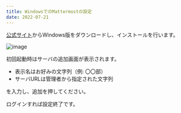 ```yaml
---
title: WindowsでのMattermostの設定
date: 2022-07-21
---
```


[公式サイト](https://mattermost.com/apps/)からWindows版をダウンロードし、インストールを行います。

![image](https://user-images.githubusercontent.com/26180919/180128337-e5159349-73c5-4a20-addb-56a342c91d65.png)

初回起動時はサーバの追加画面が表示されます。
- 表示名はお好みの文字列（例: 〇〇部）
- サーバURLは管理者から指定された文字列

を入力し、追加を押してください。

ログインすれば設定終了です。
